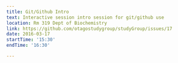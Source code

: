 ```yaml
---
title: Git/Github Intro
text: Interactive session intro session for git/github use
location: Rm 319 Dept of Biochemistry
link: https://github.com/otagostudygroup/studyGroup/issues/17
date: 2016-03-17
startTime: '15:30'
endTime: '16:30'

---
```


